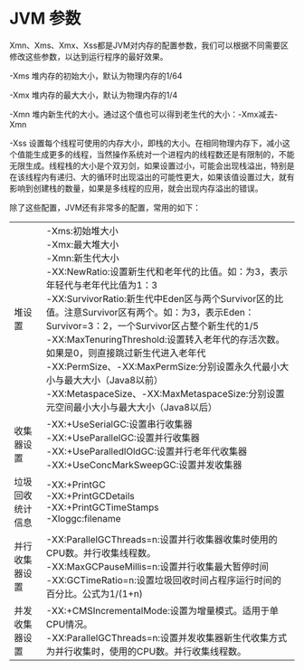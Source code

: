 # JVM 参数

Xmn、Xms、Xmx、Xss都是JVM对内存的配置参数，我们可以根据不同需要区修改这些参数，以达到运行程序的最好效果。

-Xms 堆内存的初始大小，默认为物理内存的1/64

-Xmx 堆内存的最大大小，默认为物理内存的1/4

-Xmn 堆内新生代的大小。通过这个值也可以得到老生代的大小：-Xmx减去-Xmn

-Xss 设置每个线程可使用的内存大小，即栈的大小。在相同物理内存下，减小这个值能生成更多的线程，当然操作系统对一个进程内的线程数还是有限制的，不能无限生成。线程栈的大小是个双刃剑，如果设置过小，可能会出现栈溢出，特别是在该线程内有递归、大的循环时出现溢出的可能性更大，如果该值设置过大，就有影响到创建栈的数量，如果是多线程的应用，就会出现内存溢出的错误。

除了这些配置，JVM还有非常多的配置，常用的如下：

|                  |                                                              |
| ---------------- | ------------------------------------------------------------ |
| 堆设置           | -Xms:初始堆大小<br/>    -Xmx:最大堆大小<br/>    -Xmn:新生代大小<br/>    -XX:NewRatio:设置新生代和老年代的比值。如：为3，表示年轻代与老年代比值为1：3<br/>    -XX:SurvivorRatio:新生代中Eden区与两个Survivor区的比值。注意Survivor区有两个。如：为3，表示Eden：Survivor=3：2，一个Survivor区占整个新生代的1/5  <br/>    -XX:MaxTenuringThreshold:设置转入老年代的存活次数。如果是0，则直接跳过新生代进入老年代<br/>    -XX:PermSize、-XX:MaxPermSize:分别设置永久代最小大小与最大大小（Java8以前）<br/>    -XX:MetaspaceSize、-XX:MaxMetaspaceSize:分别设置元空间最小大小与最大大小（Java8以后） |
| 收集器设置       | -XX:+UseSerialGC:设置串行收集器<br/>    -XX:+UseParallelGC:设置并行收集器<br/>    -XX:+UseParalledlOldGC:设置并行老年代收集器<br/>    -XX:+UseConcMarkSweepGC:设置并发收集器 |
| 垃圾回收统计信息 | -XX:+PrintGC<br/>    -XX:+PrintGCDetails<br/>    -XX:+PrintGCTimeStamps<br/>    -Xloggc:filename |
| 并行收集器设置   | -XX:ParallelGCThreads=n:设置并行收集器收集时使用的CPU数。并行收集线程数。<br/>    -XX:MaxGCPauseMillis=n:设置并行收集最大暂停时间<br/>    -XX:GCTimeRatio=n:设置垃圾回收时间占程序运行时间的百分比。公式为1/(1+n) |
| 并发收集器设置   | -XX:+CMSIncrementalMode:设置为增量模式。适用于单CPU情况。<br/>    -XX:ParallelGCThreads=n:设置并发收集器新生代收集方式为并行收集时，使用的CPU数。并行收集线程数。 |

   
